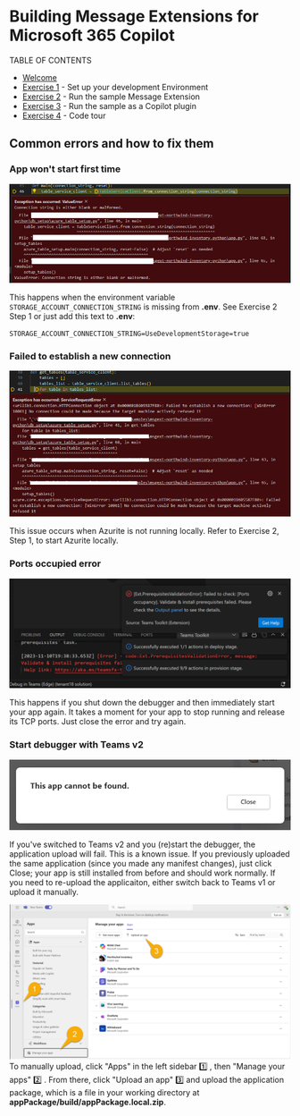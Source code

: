 # Building Message Extensions for Microsoft 365 Copilot

TABLE OF CONTENTS

* [Welcome](./Exercise%2000%20-%20Welcome.md)
* [Exercise 1](./Exercise%2001%20-%20Set%20up.md) - Set up your development Environment
* [Exercise 2](./Exercise%2002%20-%20Run%20sample%20app.md) - Run the sample Message Extension
* [Exercise 3](./Exercise%2003%20-%20Run%20in%20Copilot.md) - Run the sample as a Copilot plugin
* [Exercise 4](./Exercise%2004%20-%20Code%20tour.md) - Code tour

## Common errors and how to fix them

### App won't start first time

![Error is displayed because of a missing environment variable](./images/02-01-Setup-Project-06.png)

This happens when the environment variable `STORAGE_ACCOUNT_CONNECTION_STRING` is missing from **.env**.
See Exercise 2 Step 1 or just add this text to **.env**:

~~~text
STORAGE_ACCOUNT_CONNECTION_STRING=UseDevelopmentStorage=true
~~~

### Failed to establish a new connection

![Error is displayed because of a missing environment variable](./images/02-01-new-connection-06.png)

This issue occurs when Azurite is not running locally. Refer to Exercise 2, Step 1, to start Azurite locally.

### Ports occupied error

![Error](./images/99-Port-Error.png)

This happens if you shut down the debugger and then immediately start your app again. It takes a moment for your app to stop running and release its TCP ports. Just close the error and try again.

### Start debugger with Teams v2

![Error](./images/99-TTK-Upload-on-V2-Error.png)

If you've switched to Teams v2 and you (re)start the debugger, the application upload will fail. This is a known issue. If you previously uploaded the same application (since you made any manifest changes), just click Close; your app is still installed from before and should work normally. If you need to re-upload the applicaiton, either switch back to Teams v1 or upload it manually.

![Upload the application within the Manage Your Apps screen](./images/99-Manual-Upload.png)
To manually upload, click "Apps" in the left sidebar 1️⃣ , then "Manage your apps" 2️⃣ . From there, click "Upload an app" 3️⃣ and upload the application package, which is a file in your working directory at **appPackage/build/appPackage.local.zip**.



